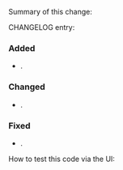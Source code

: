 Summary of this change:




CHANGELOG entry:

### Added
- .
### Changed
- .
### Fixed
- .

How to test this code via the UI:


